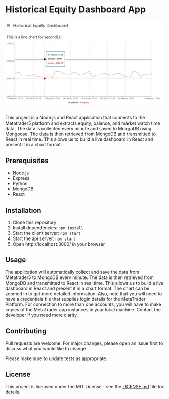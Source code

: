 # Historical Equity Dashboard App

![Wireframe sketch](https://github.com/ojigs/historical-equity-dashboard/blob/main/historical-equity-dashboard.jpg?raw=true)

This project is a Node.js and React application that connects to the Metatrader5 platform and extracts equity, balance, and market watch time data. The data is collected every minute and saved to MongoDB using Mongoose. The data is then retrieved from MongoDB and transmitted to React in real time. This allows us to build a live dashboard in React and present it in a chart format.

## Prerequisites

- Node.js
- Express
- Python
- MongoDB
- React

## Installation

1. Clone this repository
2. Install dependencies: `npm install`
3. Start the client server: `npm start`
5. Start the api server: `npm start`
4. Open http://localhost:3000/ in your browser

## Usage

The application will automatically collect and save the data from Metatrader5 to MongoDB every minute. The data is then retrieved from MongoDB and transmitted to React in real time. This allows us to build a live dashboard in React and present it in a chart format. The chart can be zoomed in to get more detailed information. Also, note that you will need to have a credentials file that supplies login details for the MetaTrader Platform. For connection to more than one accounts, you will have to make copies of the MetaTrader app instances in your local machine. Contact the developer if you need more clarity.

## Contributing

Pull requests are welcome. For major changes, please open an issue first to discuss what you would like to change.

Please make sure to update tests as appropriate.

## License

This project is licensed under the MIT License - see the [LICENSE.md](LICENSE.md) file for details.

